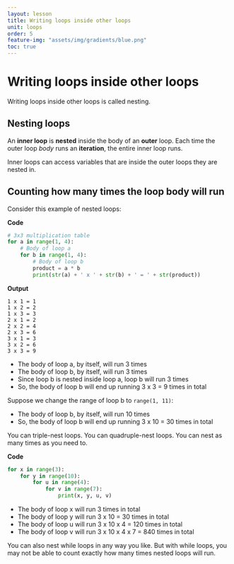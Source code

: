 ```yaml
---
layout: lesson
title: Writing loops inside other loops
unit: loops
order: 5
feature-img: "assets/img/gradients/blue.png"
toc: true
---
```


# Writing loops inside other loops

Writing loops inside other loops is called nesting.

## Nesting loops

An **inner loop** is **nested** inside the body of an **outer** loop. Each time the outer loop _body_ runs an **iteration**, the entire inner loop runs.

Inner loops can access variables that are inside the outer loops they are nested in.

## Counting how many times the loop body will run

Consider this example of nested loops:

**Code**

```python
# 3x3 multiplication table
for a in range(1, 4):
    # Body of loop a
    for b in range(1, 4):
        # Body of loop b
        product = a * b
        print(str(a) + ' x ' + str(b) + ' = ' + str(product))
```

**Output**

```
1 x 1 = 1
1 x 2 = 2
1 x 3 = 3
2 x 1 = 2
2 x 2 = 4
2 x 3 = 6
3 x 1 = 3
3 x 2 = 6
3 x 3 = 9
```

- The body of loop a, by itself, will run 3 times
- The body of loop b, by itself, will run 3 times
- Since loop b is nested inside loop a, loop b will run 3 times
- So, the body of loop b will end up running 3 x 3 = 9 times in total

Suppose we change the range of loop b to `range(1, 11)`:

- The body of loop b, by itself, will run 10 times
- So, the body of loop b will end up running 3 x 10 = 30 times in total

You can triple-nest loops. You can quadruple-nest loops. You can nest as many times as you need to.

**Code**
```python
for x in range(3):
    for y in range(10):
        for u in range(4):
            for v in range(7):
                print(x, y, u, v)
```

- The body of loop x will run 3 times in total
- The body of loop y will run 3 x 10 = 30 times in total
- The body of loop u will run 3 x 10 x 4 = 120 times in total
- The body of loop v will run 3 x 10 x 4 x 7 = 840 times in total

You can also nest while loops in any way you like. But with while loops, you may not be able to count exactly how many times nested loops will run.
